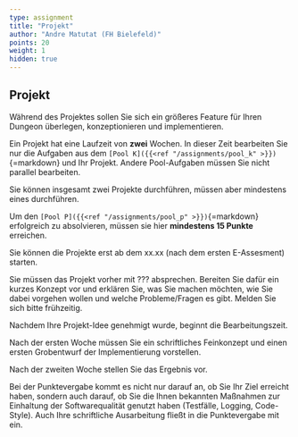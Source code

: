 ```yaml
---
type: assignment
title: "Projekt"
author: "Andre Matutat (FH Bielefeld)"
points: 20
weight: 1
hidden: true
---
```


## Projekt

Während des Projektes sollen Sie sich ein größeres Feature für Ihren Dungeon überlegen, konzeptionieren und implementieren.

Ein Projekt hat eine Laufzeit von **zwei** Wochen. In dieser Zeit bearbeiten Sie nur die Aufgaben aus dem `[Pool K]({{<ref "/assignments/pool_k" >}})`{=markdown} und Ihr Projekt. Andere Pool-Aufgaben müssen Sie nicht parallel bearbeiten.

Sie können insgesamt zwei Projekte durchführen, müssen aber mindestens eines durchführen.

Um den `[Pool P]({{<ref "/assignments/pool_p" >}})`{=markdown} erfolgreich zu absolvieren, müssen sie hier **mindestens 15 Punkte** erreichen.

Sie können die Projekte erst ab dem xx.xx (nach dem ersten E-Assesment) starten.

Sie müssen das Projekt vorher mit ??? absprechen. Bereiten Sie dafür ein kurzes Konzept vor und erklären Sie, was Sie machen möchten, wie Sie dabei vorgehen wollen und welche Probleme/Fragen es gibt. Melden Sie sich bitte frühzeitig.

Nachdem Ihre Projekt-Idee genehmigt wurde, beginnt die Bearbeitungszeit.

Nach der ersten Woche müssen Sie ein schriftliches Feinkonzept und einen ersten Grobentwurf der Implementierung vorstellen.

Nach der zweiten Woche stellen Sie das Ergebnis vor.

Bei der Punktevergabe kommt es nicht nur darauf an, ob Sie Ihr Ziel erreicht haben, sondern auch darauf, ob Sie die Ihnen bekannten Maßnahmen zur Einhaltung der Softwarequalität genutzt haben (Testfälle, Logging, Code-Style). Auch Ihre schriftliche Ausarbeitung fließt in die Punktevergabe mit ein.

